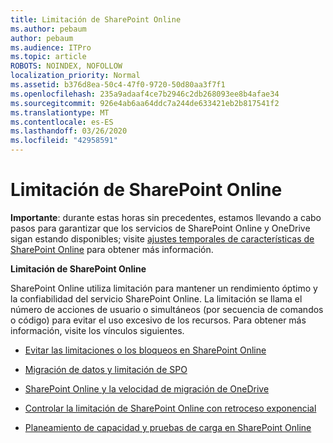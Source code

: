 ```yaml
---
title: Limitación de SharePoint Online
ms.author: pebaum
author: pebaum
ms.audience: ITPro
ms.topic: article
ROBOTS: NOINDEX, NOFOLLOW
localization_priority: Normal
ms.assetid: b376d8ea-50c4-47f0-9720-50d80aa3f7f1
ms.openlocfilehash: 235a9adaaf4ce7b2946c2db268093ee8b4afae34
ms.sourcegitcommit: 926e4ab6aa64ddc7a244de633421eb2b817541f2
ms.translationtype: MT
ms.contentlocale: es-ES
ms.lasthandoff: 03/26/2020
ms.locfileid: "42958591"
---
```

# <a name="sharepoint-online-throttling"></a>Limitación de SharePoint Online

**Importante**: durante estas horas sin precedentes, estamos llevando a cabo pasos para garantizar que los servicios de SharePoint Online y OneDrive sigan estando disponibles; visite [ajustes temporales de características de SharePoint Online](https://aka.ms/ODSPAdjustments) para obtener más información.

**Limitación de SharePoint Online**

SharePoint Online utiliza limitación para mantener un rendimiento óptimo y la confiabilidad del servicio SharePoint Online. La limitación se llama el número de acciones de usuario o simultáneos (por secuencia de comandos o código) para evitar el uso excesivo de los recursos. Para obtener más información, visite los vínculos siguientes.

- [Evitar las limitaciones o los bloqueos en SharePoint Online](https://docs.microsoft.com/sharepoint/dev/general-development/how-to-avoid-getting-throttled-or-blocked-in-sharepoint-online)

- [Migración de datos y limitación de SPO](https://blogs.technet.microsoft.com/sposupport/2017/08/12/data-migration-and-spo-service-throttling/)

- [SharePoint Online y la velocidad de migración de OneDrive](https://docs.microsoft.com/sharepointmigration/sharepoint-online-and-onedrive-migration-speed)

 - [Controlar la limitación de SharePoint Online con retroceso exponencial](https://docs.microsoft.com/sharepoint/dev/solution-guidance/handle-sharepoint-online-throttling-by-using-exponential-back-off)

- [Planeamiento de capacidad y pruebas de carga en SharePoint Online](https://docs.microsoft.com/office365/enterprise/capacity-planning-and-load-testing-sharepoint-online)

